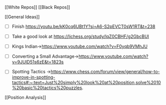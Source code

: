 [[White Repos]]
[[Black Repos]]

[[General Ideas]]

- [ ] Finish https://youtu.be/kK0cq6UBt1Y?si=A6-S2pEVCT0sW1RT&t=238
- [ ] Take a good look at https://lichess.org/study/lqZ0CBHF/g2GbcBUI
- [ ] Kings Indian->https://www.youtube.com/watch?v=F0yqb9VMhJU
- [ ] Converting a Small Advantage->https://www.youtube.com/watch?v=9JUlD51s6zE&t=1823s
- [ ] Spotting Tactics ->https://www.chess.com/forum/view/general/how-to-improve-in-spotting-tactics#:~:text=Just%20simply%20look%20at%20position,solve%2010%20basic%20tactics%20puzzles.



[[Position Analysis]]
